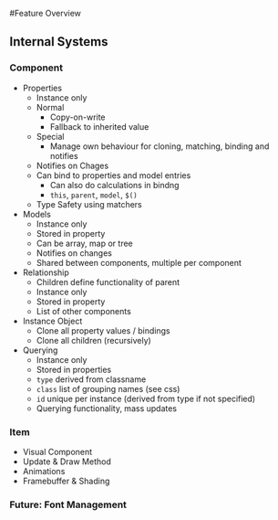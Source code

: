 #Feature Overview
## Internal Systems
### Component
- Properties
  - Instance only
  - Normal
    - Copy-on-write
    - Fallback to inherited value
  - Special
    - Manage own behaviour for cloning, matching, binding and notifies
  - Notifies on Chages
  - Can bind to properties and model entries
    - Can also do calculations in bindng
    - `this`, `parent`, `model`, `$()`
  - Type Safety using matchers
- Models
  - Instance only
  - Stored in property
  - Can be array, map or tree
  - Notifies on changes
  - Shared between components, multiple per component
- Relationship
  - Children define functionality of parent
  - Instance only
  - Stored in property
  - List of other components
- Instance Object
  - Clone all property values / bindings
  - Clone all children (recursively)
- Querying
  - Instance only
  - Stored in properties
  - `type` derived from classname
  - `class` list of grouping names (see css)
  - `id` unique per instance (derived from type if not specified)
  - Querying functionality, mass updates

### Item
- Visual Component
- Update & Draw Method
- Animations
- Framebuffer & Shading

### Future: Font Management
